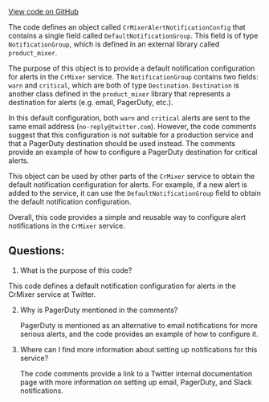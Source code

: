 [View code on GitHub](https://github.com/misbahsy/the-algorithm/cr-mixer/server/src/main/scala/com/twitter/cr_mixer/service/CrMixerAlertNotificationConfig.scala)

The code defines an object called `CrMixerAlertNotificationConfig` that contains a single field called `DefaultNotificationGroup`. This field is of type `NotificationGroup`, which is defined in an external library called `product_mixer`. 

The purpose of this object is to provide a default notification configuration for alerts in the `CrMixer` service. The `NotificationGroup` contains two fields: `warn` and `critical`, which are both of type `Destination`. `Destination` is another class defined in the `product_mixer` library that represents a destination for alerts (e.g. email, PagerDuty, etc.). 

In this default configuration, both `warn` and `critical` alerts are sent to the same email address (`no-reply@twitter.com`). However, the code comments suggest that this configuration is not suitable for a production service and that a PagerDuty destination should be used instead. The comments provide an example of how to configure a PagerDuty destination for critical alerts.

This object can be used by other parts of the `CrMixer` service to obtain the default notification configuration for alerts. For example, if a new alert is added to the service, it can use the `DefaultNotificationGroup` field to obtain the default notification configuration. 

Overall, this code provides a simple and reusable way to configure alert notifications in the `CrMixer` service.
## Questions: 
 1. What is the purpose of this code?
   
   This code defines a default notification configuration for alerts in the CrMixer service at Twitter.

2. Why is PagerDuty mentioned in the comments?
   
   PagerDuty is mentioned as an alternative to email notifications for more serious alerts, and the code provides an example of how to configure it.

3. Where can I find more information about setting up notifications for this service?
   
   The code comments provide a link to a Twitter internal documentation page with more information on setting up email, PagerDuty, and Slack notifications.